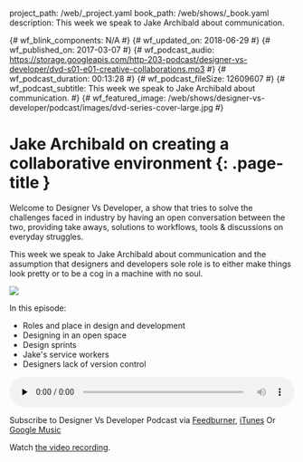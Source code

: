 project_path: /web/_project.yaml
book_path: /web/shows/_book.yaml
description: This week we speak to Jake Archibald about communication.

{# wf_blink_components: N/A #}
{# wf_updated_on: 2018-06-29 #}
{# wf_published_on: 2017-03-07 #}
{# wf_podcast_audio: https://storage.googleapis.com/http-203-podcast/designer-vs-developer/dvd-s01-e01-creative-collaborations.mp3 #}
{# wf_podcast_duration: 00:13:28 #}
{# wf_podcast_fileSize: 12609607 #}
{# wf_podcast_subtitle: This week we speak to Jake Archibald about communication. #}
{# wf_featured_image: /web/shows/designer-vs-developer/podcast/images/dvd-series-cover-large.jpg #}

# Jake Archibald on creating a collaborative environment {: .page-title }

Welcome to Designer Vs Developer, a show that tries to solve the challenges
faced in industry by having an open conversation between the two, providing 
take aways, solutions to workflows, tools & discussions on everyday struggles. 

This week we speak to Jake Archibald about communication and the assumption
that designers and developers sole role is to either make things look pretty
or to be a cog in a machine with no soul.

<img src="/web/shows/designer-vs-developer/podcast/images/dvd-s01-e01-cover.jpg
" class="attempt-right">

In this episode:

* Roles and place in design and development
* Designing in an open space
* Design sprints
* Jake's service workers
* Designers lack of version control

<audio style="width: 100%" 
src="https://storage.googleapis.com/http-203-podcast/designer-vs-developer/dvd-s01-e01-creative-collaborations.mp3" 
controls preload="none">

Subscribe to Designer Vs Developer Podcast via
<a href="https://goo.gl/USHXv8">Feedburner</a>, 
<a href="https://goo.gl/1E9U0G">iTunes</a> Or 
<a href="https://goo.gl/qCBlST">
Google Music</a>

Watch <a href="https://www.youtube.com/watch?v=8T94qu8IWWk">the video recording</a>.